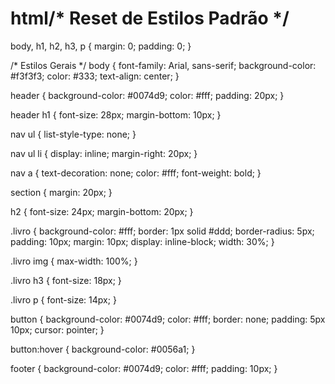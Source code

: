 # html/* Reset de Estilos Padrão */
body, h1, h2, h3, p {
    margin: 0;
    padding: 0;
}

/* Estilos Gerais */
body {
    font-family: Arial, sans-serif;
    background-color: #f3f3f3;
    color: #333;
    text-align: center;
}

header {
    background-color: #0074d9;
    color: #fff;
    padding: 20px;
}

header h1 {
    font-size: 28px;
    margin-bottom: 10px;
}

nav ul {
    list-style-type: none;
}

nav ul li {
    display: inline;
    margin-right: 20px;
}

nav a {
    text-decoration: none;
    color: #fff;
    font-weight: bold;
}

section {
    margin: 20px;
}

h2 {
    font-size: 24px;
    margin-bottom: 20px;
}

.livro {
    background-color: #fff;
    border: 1px solid #ddd;
    border-radius: 5px;
    padding: 10px;
    margin: 10px;
    display: inline-block;
    width: 30%;
}

.livro img {
    max-width: 100%;
}

.livro h3 {
    font-size: 18px;
}

.livro p {
    font-size: 14px;
}

button {
    background-color: #0074d9;
    color: #fff;
    border: none;
    padding: 5px 10px;
    cursor: pointer;
}

button:hover {
    background-color: #0056a1;
}

footer {
    background-color: #0074d9;
    color: #fff;
    padding: 10px;
}
